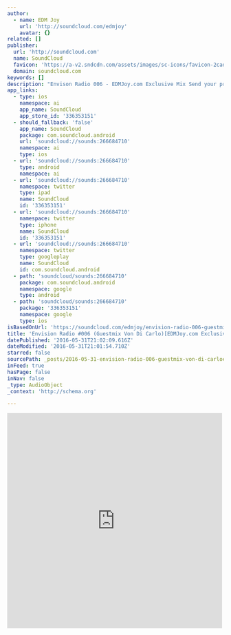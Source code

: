 ```yaml
---
author:
  - name: EDM Joy
    url: 'http://soundcloud.com/edmjoy'
    avatar: {}
related: []
publisher:
  url: 'http://soundcloud.com'
  name: SoundCloud
  favicon: 'https://a-v2.sndcdn.com/assets/images/sc-icons/favicon-2cadd14b.ico'
  domain: soundcloud.com
keywords: []
description: "Envison Radio 006 - EDMJoy.com Exclusive Mix Send your promos to: kivrak@envision-recordings.com Exclusive Free Download on @TuneBoost Weekly Radio Show by @kivrakofficial Guestmix @vondicarlo Tracklist: Kivrak played: 01) SoundLiner - Nature Of Girls (Perfect Silence Remix) [DIVERSIDE] 02) Maltin Fixx & Vtecha - Reliance (Rued Remix)[DIVERSIDE] 03) Nick Rey - Life Is Good feat Mix'Usha (Original Mix)[DIVERSIDE] 04) Heyder - Whirlpool (Original Mix)[FUTURE SIGHT RECORDINGS] 05) Mauro Barros - Blooper (Original Mix)[ENVISION RECORDINGS] 06) Leno - Closer To You [MOMENTUM RECORDS] 07) TAAMY & The Riberaz feat."
app_links:
  - type: ios
    namespace: ai
    app_name: SoundCloud
    app_store_id: '336353151'
  - should_fallback: 'false'
    app_name: SoundCloud
    package: com.soundcloud.android
    url: 'soundcloud://sounds:266684710'
    namespace: ai
    type: ios
  - url: 'soundcloud://sounds:266684710'
    type: android
    namespace: ai
  - url: 'soundcloud://sounds:266684710'
    namespace: twitter
    type: ipad
    name: SoundCloud
    id: '336353151'
  - url: 'soundcloud://sounds:266684710'
    namespace: twitter
    type: iphone
    name: SoundCloud
    id: '336353151'
  - url: 'soundcloud://sounds:266684710'
    namespace: twitter
    type: googleplay
    name: SoundCloud
    id: com.soundcloud.android
  - path: 'soundcloud/sounds:266684710'
    package: com.soundcloud.android
    namespace: google
    type: android
  - path: 'soundcloud/sounds:266684710'
    package: '336353151'
    namespace: google
    type: ios
isBasedOnUrl: 'https://soundcloud.com/edmjoy/envision-radio-006-guestmix-von-di-carlo'
title: 'Envision Radio #006 (Guestmix Von Di Carlo)[EDMJoy.com Exclusive] by EDM Joy'
datePublished: '2016-05-31T21:02:09.616Z'
dateModified: '2016-05-31T21:01:54.710Z'
starred: false
sourcePath: _posts/2016-05-31-envision-radio-006-guestmix-von-di-carloedmjoycom-exclu.md
inFeed: true
hasPage: false
inNav: false
_type: AudioObject
_context: 'http://schema.org'

---
```

<iframe src="https://cdn.embedly.com/widgets/media.html?src=https%3A%2F%2Fw.soundcloud.com%2Fplayer%2F%3Fvisual%3Dtrue%26url%3Dhttp%253A%252F%252Fapi.soundcloud.com%252Ftracks%252F266684710%26show_artwork%3Dtrue&amp;url=https%3A%2F%2Fsoundcloud.com%2Fedmjoy%2Fenvision-radio-006-guestmix-von-di-carlo&amp;image=http%3A%2F%2Fi1.sndcdn.com%2Fartworks-000165151180-2n63md-t500x500.jpg&amp;key=b7d04c9b404c499eba89ee7072e1c4f7&amp;type=text%2Fhtml&amp;schema=soundcloud" width="500" height="500" scrolling="no" frameborder="0" allowfullscreen="" style=""></iframe>